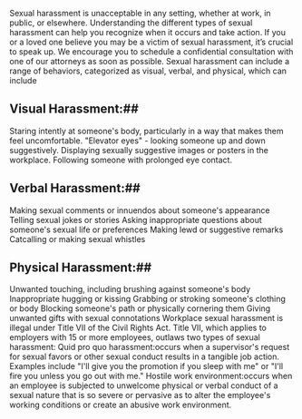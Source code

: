 Sexual harassment is unacceptable in any setting, whether at work, in public, or elsewhere.
Understanding the different types of sexual harassment can help you recognize when it occurs and take action. 
If you or a loved one believe you may be a victim of sexual harassment, it’s crucial to speak up. We encourage you to schedule a confidential consultation with one of our attorneys as soon as possible.
Sexual harassment can include a range of behaviors, categorized as visual, verbal, and physical, which can include
## Visual Harassment:##
Staring intently at someone's body, particularly in a way that makes them feel uncomfortable.
"Elevator eyes" - looking someone up and down suggestively.
Displaying sexually suggestive images or posters in the workplace.
Following someone with prolonged eye contact.
## Verbal Harassment:##
Making sexual comments or innuendos about someone's appearance
Telling sexual jokes or stories
Asking inappropriate questions about someone's sexual life or preferences
Making lewd or suggestive remarks
Catcalling or making sexual whistles
## Physical Harassment:## 
Unwanted touching, including brushing against someone's body
Inappropriate hugging or kissing
Grabbing or stroking someone's clothing or body
Blocking someone's path or physically cornering them
Giving unwanted gifts with sexual connotations
Workplace sexual harassment is illegal under Title VII of the Civil Rights Act. 
Title VII, which applies to employers with 15 or more employees, outlaws two types of sexual harassment:
Quid pro quo harassment:occurs when a supervisor's request for sexual favors or other sexual conduct results in a tangible job action.
Examples include "I'll give you the promotion if you sleep with me" or "I'll fire you unless you go out with me."
Hostile work environment:occurs when an employee is subjected to unwelcome physical or verbal conduct of a sexual nature that is so severe or pervasive as to alter the employee's working conditions or create an abusive work environment.



